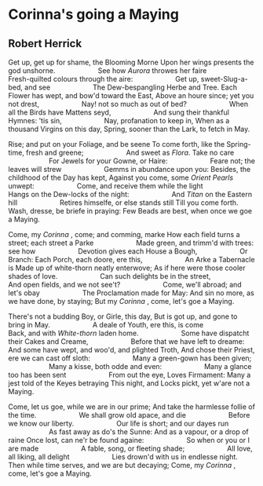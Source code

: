 # Corinna's going a Maying
## Robert Herrick
Get up, get up for shame, the Blooming Morne
Upon her wings presents the god unshorne.
                     See how _Aurora_ throwes her faire
                     Fresh-quilted colours through the aire:
                     Get up, sweet-Slug-a-bed, and see
                     The Dew-bespangling Herbe and Tree.
Each Flower has wept, and bow'd toward the East,
Above an houre since; yet you not drest,
                     Nay! not so much as out of bed?
                     When all the Birds have Mattens seyd,
                     And sung their thankful Hymnes: 'tis sin,
                     Nay, profanation to keep in,
When as a thousand Virgins on this day,
Spring, sooner than the Lark, to fetch in May.

Rise; and put on your Foliage, and be seene
To come forth, like the Spring-time, fresh and greene;
                     And sweet as _Flora_. Take no care
                     For Jewels for your Gowne, or Haire:
                     Feare not; the leaves will strew
                     Gemms in abundance upon you:
Besides, the childhood of the Day has kept,
Against you come, some _Orient Pearls_ unwept:
                     Come, and receive them while the light
                     Hangs on the Dew-locks of the night:
                     And _Titan_ on the Eastern hill
                     Retires himselfe, or else stands still
Till you come forth. Wash, dresse, be briefe in praying:
Few Beads are best, when once we goe a Maying.

Come, my _Corinna_ , come; and comming, marke
How each field turns a street; each street a Parke
                     Made green, and trimm'd with trees: see how
                     Devotion gives each House a Bough,
                     Or Branch: Each Porch, each doore, ere this,
                     An Arke a Tabernacle is
Made up of white-thorn neatly enterwove;
As if here were those cooler shades of love.
                     Can such delights be in the street,
                     And open fields, and we not see't?
                     Come, we'll abroad; and let's obay
                     The Proclamation made for May:
And sin no more, as we have done, by staying;
But my _Corinna_ , come, let's goe a Maying.

There's not a budding Boy, or Girle, this day,
But is got up, and gone to bring in May.
                     A deale of Youth, ere this, is come
                     Back, and with _White-thorn_ laden home.
                     Some have dispatcht their Cakes and Creame,
                     Before that we have left to dreame:
And some have wept, and woo'd, and plighted Troth,
And chose their Priest, ere we can cast off sloth:
                     Many a green-gown has been given;
                     Many a kisse, both odde and even:
                     Many a glance too has been sent
                     From out the eye, Loves Firmament:
Many a jest told of the Keyes betraying
This night, and Locks pickt, yet w'are not a Maying.

Come, let us goe, while we are in our prime;
And take the harmlesse follie of the time.
                     We shall grow old apace, and die
                     Before we know our liberty.
                     Our life is short; and our dayes run
                     As fast away as do's the Sunne:
And as a vapour, or a drop of raine
Once lost, can ne'r be found againe:
                     So when or you or I are made
                     A fable, song, or fleeting shade;
                     All love, all liking, all delight
                     Lies drown'd with us in endlesse night.
Then while time serves, and we are but decaying;
Come, my _Corinna_ , come, let's goe a Maying.